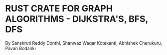 # RUST CRATE FOR GRAPH ALGORITHMS - DIJKSTRA'S, BFS, DFS
By Sanskruti Reddy Donthi, Shanwaz Waqar Kotekanti, Abhishek Cherukuru, Pavan Bodanki
